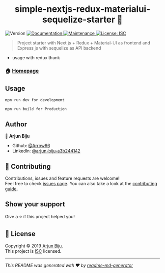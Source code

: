 <h1 align="center">simple-nextjs-redux-materialui-sequelize-starter 👋</h1>
<p>
  <img alt="Version" src="https://img.shields.io/badge/version-1.0.0-blue.svg?cacheSeconds=2592000" />
  <a href="https://github.com/Arrow66/simple-nextjs-redux-materialui-sequelize-starter#readme" target="_blank">
    <img alt="Documentation" src="https://img.shields.io/badge/documentation-yes-brightgreen.svg" />
  </a>
  <a href="https://github.com/Arrow66/simple-nextjs-redux-materialui-sequelize-starter/graphs/commit-activity" target="_blank">
    <img alt="Maintenance" src="https://img.shields.io/badge/Maintained%3F-yes-green.svg" />
  </a>
  <a href="https://github.com/Arrow66/simple-nextjs-redux-materialui-sequelize-starter/blob/master/LICENSE" target="_blank">
    <img alt="License: ISC" src="https://img.shields.io/github/license/Arrow66/simple-nextjs-redux-materialui-sequelize-starter" />
  </a>
</p>

> Project starter with Next js + Redux + Material-UI as frontend and Express js with sequelize as API backend 

* usage with redux thunk 
### 🏠 [Homepage](https://github.com/Arrow66/simple-nextjs-redux-materialui-sequelize-starter#readme)



## Usage

```sh
npm run dev for development
```

```sh
npm run build for Production
```

## Author

👤 **Arjun Biju**

* Github: [@Arrow66](https://github.com/Arrow66)
* LinkedIn: [@arjun-biju-a3b244142](https://linkedin.com/in/arjun-biju-a3b244142)

## 🤝 Contributing

Contributions, issues and feature requests are welcome!<br />Feel free to check [issues page](https://github.com/Arrow66/simple-nextjs-redux-materialui-sequelize-starter/issues). You can also take a look at the [contributing guide](https://github.com/Arrow66/simple-nextjs-redux-materialui-sequelize-starter/blob/master/CONTRIBUTING.md).

## Show your support

Give a ⭐️ if this project helped you!

## 📝 License

Copyright © 2019 [Arjun Biju](https://github.com/Arrow66).<br />
This project is [ISC](https://github.com/Arrow66/simple-nextjs-redux-materialui-sequelize-starter/blob/master/LICENSE) licensed.

***
_This README was generated with ❤️ by [readme-md-generator](https://github.com/kefranabg/readme-md-generator)_
